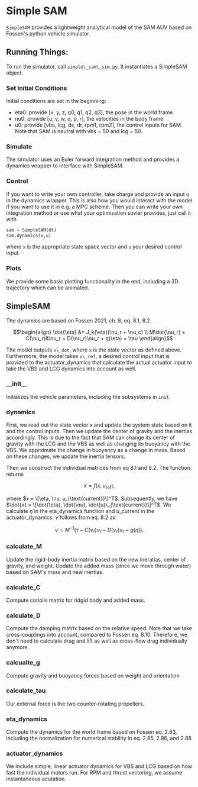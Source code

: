 # Simple SAM

`SimpleSAM` provides a lightweight analytical model of the SAM AUV based on
Fossen's python vehicle simulator.

## Running Things:
To run the simulator, call `simple\_sam\_sim.py`. It instantiates a SimpleSAM
object. 

### Set Initial Conditions

Initial conditions are set in the beginning:
- eta0: provide \[x, y, z, q0, q1, q2, q3\], the pose in the world frame
- nu0: provide \[u, v, w, q, p, r\], the velocities in the body frame
- u0: provide \[vbs, lcg, ds, dr, rpm1, rpm2\], the control inputs for SAM. 
Note that SAM is neutral with vbs = 50 and lcg = 50.

### Simulate

The simulator uses an Euler forward integration method and provides a dynamics
wrapper to interface with SimpleSAM. 

### Control

If you want to write your own controller, take charge and provide an input u in
the dynamics wrapper. This is also how you would interact with the model if you
want to use it in e.g. a MPC scheme. Then you can write your own integration
method or use what your optimization sovler provides, just call it with 
```python
sam = SimpleSAM(dt)
sam.dynamics(x,u)
```
where `x` is the appropriate state space vector and `u` your desired control input.

### Plots

We provide some basic plotting functionality in the end, including a 3D
trajectory which can be animated.




## SimpleSAM

The dynamics are based on Fossen 2021, ch. 8, eq. 8.1, 8.2.
```math
\begin{align}
\dot{\eta} &= J_k(\eta)(\nu_r + \nu_c) \\
M\dot{\nu_r} + C(\nu_r)&\nu_r + D(\nu_r)\nu_r + g(\eta) = \tau
\end{align}
```

The model outputs `x\_dot`, where `x` is the state vector as defined above.
Furthermore, the model takes `u\_ref`, a desired control input that is provided
to the actuator\_dynamics that calculate the actual actuator input to take the
VBS and LCG dynamics into account as well.

### \_\_init\_\_
Initializes the vehicle parameters, including the subsystems in `init`.

### dynamics

First, we read out the state vector x and update the system state based on it
and the control inputs. Then we update the center of gravity and the inertias
accordingly. This is due to the fact that SAM can change its center of gravity
with the LCG and the VBS as well as changing its buoyancy with the VBS. We
apprximate the change in buoyancy as a change in mass. Based on these changes,
we update the inertia tensors.

Then we construct the individual matrices from eq 8.1 and 8.2. The function
returns
```math
\dot{x} = f(x, u_{\text{ref}}),
```
where $x = \[\eta, \nu, u_{\text{current}}\]^T$. Subsequently, we have
$\dot{x} = \[\dot{\eta}, \dot{\nu}, \dot{u}\_{\text{current}}\]^T$. We
calculate $\dot{\eta}$ in the eta\_dynamics function and
$\dot{u}\_{\text{current}}$ in the actuator\_dynamics. $\dot{\nu}$ follows
from eq. 8.2 as
```math
\dot{\nu} = M^{-1}\left(\tau - C(\nu_r)\nu_r - D(\nu_r)\nu_r - g(\eta)\right).
```

### calculate\_M

Update the rigid-body inertia matrix based on the new ineratias, center of
gravity, and weight. Update the added mass (since we move through water) based
on SAM's mass and new inertias.

### calculate\_C

Compute coriolis matrix for ridgid body and added mass.

### calculate\_D

Compute the damping matrix based on the relative speed. Note that we take
cross-couplings into account, compared to Fossen eq. 8.10. Therefore, we don't
need to calculate drag and lift as well as cross-flow drag individually
anymore.

### calcualte\_g

Compute gravity and buoyancy forces based on weight and orientation

### calculate\_tau

Our external force is the two counter-rotating propellers.

### eta\_dynamics

Compute the dynamics for the world frame based on Fossen eq. 2.83, including
the normalization for numerical stability in eq. 2.85, 2.86, and 2.88

### actuator\_dynamics

We include simple, linear actuator dynamics for VBS and LCG based on how fast
the individual motors run. For RPM and thrust vectoring, we assume
instantaneous acutation.



